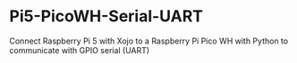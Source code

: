 # Pi5-PicoWH-Serial-UART
Connect Raspberry Pi 5 with Xojo to a Raspberry Pi Pico WH with Python to communicate with GPIO serial (UART)
